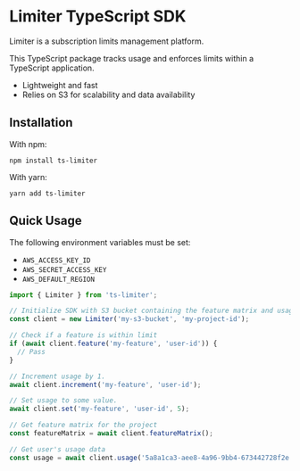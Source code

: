 # Limiter TypeScript SDK

Limiter is a subscription limits management platform.

This TypeScript package tracks usage and enforces limits within a TypeScript application.

- Lightweight and fast
- Relies on S3 for scalability and data availability

## Installation

With npm:

```
npm install ts-limiter
```

With yarn:

```
yarn add ts-limiter
```

## Quick Usage

The following environment variables must be set:

- `AWS_ACCESS_KEY_ID`
- `AWS_SECRET_ACCESS_KEY`
- `AWS_DEFAULT_REGION`

```typescript
import { Limiter } from 'ts-limiter';

// Initialize SDK with S3 bucket containing the feature matrix and usage tracking data
const client = new Limiter('my-s3-bucket', 'my-project-id');

// Check if a feature is within limit
if (await client.feature('my-feature', 'user-id')) {
  // Pass
}

// Increment usage by 1.
await client.increment('my-feature', 'user-id');

// Set usage to some value.
await client.set('my-feature', 'user-id', 5);

// Get feature matrix for the project
const featureMatrix = await client.featureMatrix();

// Get user's usage data
const usage = await client.usage('5a8a1ca3-aee8-4a96-9bb4-673442728f2e');
```
